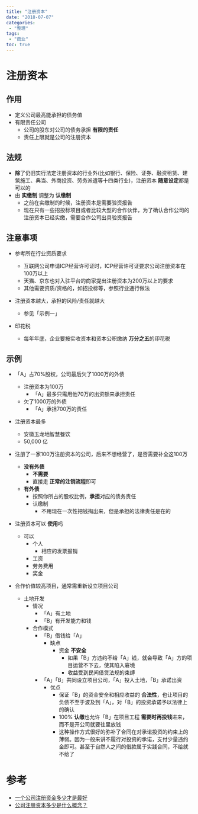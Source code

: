 ```yaml
---
title: "注册资本"
date: "2018-07-07"
categories:
 - "整理"
tags:
 - "商业"
toc: true
---
```



# 注册资本
## 作用
- 定义公司最高能承担的债务值
- 有限责任公司
    - 公司的股东对公司的债务承担 **有限的责任**
    - 责任上限就是公司的注册资本


## 法规
- **除**了仍旧实行法定注册资本的行业外(比如银行、保险、证券、融资租赁、建筑施工、典当、外商投资、劳务派遣等十四类行业)，注册资本 **随意设定**都是可以的
- 由 **实缴制** 调整为 **认缴制**
    - 之前在实缴制的时候，注册资本是需要验资报告
    - 现在只有一些招投标项目或者比较大型的合作伙伴，为了确认合作公司的注册资本已经实缴，需要合作公司出具验资报告

## 注意事项
- 参考所在行业资质要求
    - 互联网公司申请ICP经营许可证时，ICP经营许可证要求公司注册资本在100万以上
    - 天猫、京东也对入驻平台的商家提出注册资本为200万以上的要求
    - 其他需要资质/资格的，如招投标等，参照行业通行做法

- 注册资本越大，承担的风险/责任就越大
    - 参见「示例一」

- 印花税
    - 每年年底，企业要按实收资本和资本公积缴纳 **万分之五**的印花税


## 示例
- 「A」占70%股权，公司最后欠了1000万的外债
    - 注册资本为100万
        - 「A」最多只需用他70万的出资额来承担责任
    - 欠了1000万的外债
        - 「A」承担700万的责任

- 注册资本最多
    - 安徽玉龙地智慧餐饮
    - 50,000 亿

- 注册了一家100万注册资本的公司，后来不想经营了，是否需要补全这100万
    - **没有外债**
        - **不需要**
        - 直接走 **正常的注销流程**即可
    - **有外债**
        - 按照你所占的股权比例，**承担**对应的债务责任
        - 认缴制
            - 不用现在一次性把钱掏出来，但是承担的法律责任是在的

- 注册资本可以 **使用**吗
    - 可以
        - 个人
            - 相应的发票报销
        - 工资
        - 劳务费用
        - 奖金

- 合作价值较高项目，通常需重新设立项目公司
    - 土地开发
        - 情况
            - 「A」有土地
            - 「B」有开发能力和钱
        - 合作模式
            - 「B」借钱给「A」
                - 缺点
                    - 资金 **不安全**
                        - 如果「B」方违约不给「A」钱，就会导致「A」方的项目运营不下去，使其陷入窘境
                        - 收益受到民间借贷法规的束缚
            - 「A」「B」共同设立项目公司，「A」投入土地，「B」承诺出资
                - 优点
                    - 保证「B」的资金安全和相应收益的 **合法性**，也让项目的负债不至于波及到「A」，对「B」的投资承诺予以法律上的确认
                    - 100% **认缴**也允许「B」在项目工程 **需要时再投钱**进来，而不是开公司就要往里放钱
                    - 这种操作方式很好的弥补了合同在对承诺投资的约束上的薄弱。因为一般来讲不履行对投资的承诺，支付少量违约金即可。甚至于自然人之间的借款属于实践合同，不给就不给了


# 参考
- [一个公司注册资金多少才是最好](https://www.jianshu.com/p/8f40e1af421e)
- [公司注册资本多少是什么概念？](https://www.zhihu.com/question/20600038)